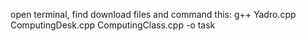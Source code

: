 open terminal, find download files and command this:
g++ Yadro.cpp ComputingDesk.cpp ComputingClass.cpp -o task
